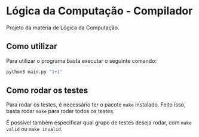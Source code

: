 # Lógica da Computação - Compilador

Projeto da matéria de Lógica da Computação.

## Como utilizar

Para utilizar o programa basta executar o seguinte comando:

```bash
python3 main.py "1+1"
```

## Como rodar os testes

Para rodar os testes, é necessário ter o pacote `make` instalado. Feito isso, basta rodar `make` para rodar todos os testes.

É possível também especificar qual grupo de testes deseja rodar, com `make valid` ou `make invalid`.
